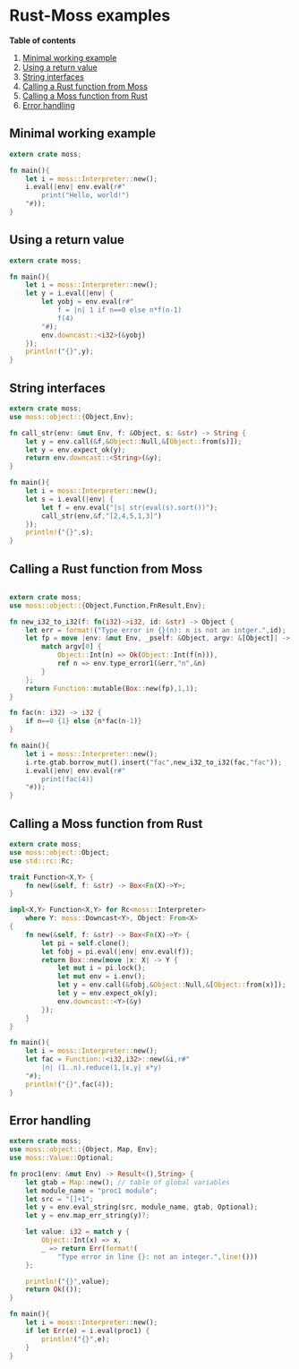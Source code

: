
# Rust-Moss examples

**Table of contents**
1. [Minimal working example](#minimal-working-example)
2. [Using a return value](#using-a-return-value)
3. [String interfaces](#string-interfaces)
4. [Calling a Rust function from Moss](#calling-a-rust-function-from-moss)
5. [Calling a Moss function from Rust](#calling-a-moss-function-from-rust)
6. [Error handling](#error-handling)

## Minimal working example

```rust
extern crate moss;

fn main(){
    let i = moss::Interpreter::new();
    i.eval(|env| env.eval(r#"
        print("Hello, world!")
    "#));
}
```

## Using a return value

```rust
extern crate moss;

fn main(){
    let i = moss::Interpreter::new();
    let y = i.eval(|env| {
        let yobj = env.eval(r#"
            f = |n| 1 if n==0 else n*f(n-1)
            f(4)
        "#);
        env.downcast::<i32>(&yobj)
    });
    println!("{}",y);
}
```

## String interfaces

```rust
extern crate moss;
use moss::object::{Object,Env};

fn call_str(env: &mut Env, f: &Object, s: &str) -> String {
    let y = env.call(&f,&Object::Null,&[Object::from(s)]);
    let y = env.expect_ok(y);
    return env.downcast::<String>(&y);
}

fn main(){
    let i = moss::Interpreter::new();
    let s = i.eval(|env| {
        let f = env.eval("|s| str(eval(s).sort())");
        call_str(env,&f,"[2,4,5,1,3]")
    });
    println!("{}",s);
}
```

## Calling a Rust function from Moss

```rust

extern crate moss;
use moss::object::{Object,Function,FnResult,Env};

fn new_i32_to_i32(f: fn(i32)->i32, id: &str) -> Object {
    let err = format!("Type error in {}(n): n is not an intger.",id);
    let fp = move |env: &mut Env, _pself: &Object, argv: &[Object]| -> FnResult {
        match argv[0] {
            Object::Int(n) => Ok(Object::Int(f(n))),
            ref n => env.type_error1(&err,"n",&n)
        }
    };
    return Function::mutable(Box::new(fp),1,1);
}

fn fac(n: i32) -> i32 {
    if n==0 {1} else {n*fac(n-1)}
}

fn main(){
    let i = moss::Interpreter::new();
    i.rte.gtab.borrow_mut().insert("fac",new_i32_to_i32(fac,"fac"));
    i.eval(|env| env.eval(r#"
        print(fac(4))
    "#));
}
```

## Calling a Moss function from Rust

```rust
extern crate moss;
use moss::object::Object;
use std::rc::Rc;

trait Function<X,Y> {
    fn new(&self, f: &str) -> Box<Fn(X)->Y>;
}

impl<X,Y> Function<X,Y> for Rc<moss::Interpreter>
    where Y: moss::Downcast<Y>, Object: From<X>
{
    fn new(&self, f: &str) -> Box<Fn(X)->Y> {
        let pi = self.clone();
        let fobj = pi.eval(|env| env.eval(f));
        return Box::new(move |x: X| -> Y {
            let mut i = pi.lock();
            let mut env = i.env();
            let y = env.call(&fobj,&Object::Null,&[Object::from(x)]);
            let y = env.expect_ok(y);
            env.downcast::<Y>(&y)
        });
    }
}

fn main(){
    let i = moss::Interpreter::new();
    let fac = Function::<i32,i32>::new(&i,r#"
        |n| (1..n).reduce(1,|x,y| x*y)
    "#);
    println!("{}",fac(4));
}
```

## Error handling

```rust
extern crate moss;
use moss::object::{Object, Map, Env};
use moss::Value::Optional;

fn proc1(env: &mut Env) -> Result<(),String> {
    let gtab = Map::new(); // table of global variables
    let module_name = "proc1 module";
    let src = "[]+1";
    let y = env.eval_string(src, module_name, gtab, Optional);
    let y = env.map_err_string(y)?;

    let value: i32 = match y {
        Object::Int(x) => x,
        _ => return Err(format!(
            "Type error in line {}: not an integer.",line!()))
    };

    println!("{}",value);
    return Ok(());
}

fn main(){
    let i = moss::Interpreter::new();
    if let Err(e) = i.eval(proc1) {
        println!("{}",e);
    }
}
```
